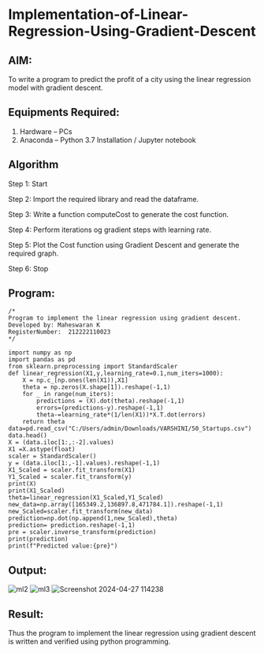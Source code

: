 # Implementation-of-Linear-Regression-Using-Gradient-Descent

## AIM:
To write a program to predict the profit of a city using the linear regression model with gradient descent.

## Equipments Required:
1. Hardware – PCs
2. Anaconda – Python 3.7 Installation / Jupyter notebook

## Algorithm
Step 1: Start

Step 2: Import the required library and read the dataframe.

Step 3: Write a function computeCost to generate the cost function.

Step 4: Perform iterations og gradient steps with learning rate.

Step 5: Plot the Cost function using Gradient Descent and generate the required graph.

Step 6: Stop


## Program:
```
/*
Program to implement the linear regression using gradient descent.
Developed by: Maheswaran K
RegisterNumber:  212222110023
*/
```
```
import numpy as np
import pandas as pd
from sklearn.preprocessing import StandardScaler
def linear_regression(X1,y,learning_rate=0.1,num_iters=1000):
    X = np.c_[np.ones(len(X1)),X1]
    theta = np.zeros(X.shape[1]).reshape(-1,1)
    for _ in range(num_iters):
        predictions = (X).dot(theta).reshape(-1,1)
        errors=(predictions-y).reshape(-1,1)
        theta-=learning_rate*(1/len(X1))*X.T.dot(errors)
    return theta
data=pd.read_csv("C:/Users/admin/Downloads/VARSHINI/50_Startups.csv")
data.head()
X = (data.iloc[1:,:-2].values)
X1 =X.astype(float)
scaler = StandardScaler()
y = (data.iloc[1:,-1].values).reshape(-1,1)
X1_Scaled = scaler.fit_transform(X1)
Y1_Scaled = scaler.fit_transform(y)
print(X)
print(X1_Scaled)
theta=linear_regression(X1_Scaled,Y1_Scaled)
new_data=np.array([165349.2,136897.8,471784.1]).reshape(-1,1)
new_Scaled=scaler.fit_transform(new_data)
prediction=np.dot(np.append(1,new_Scaled),theta)
prediction= prediction.reshape(-1,1)
pre = scaler.inverse_transform(prediction)
print(prediction)
print(f"Predicted value:{pre}")
```

## Output:


![ml2](https://github.com/anu-varshini11/Implementation-of-Linear-Regression-Using-Gradient-Descent/assets/138969827/475640c7-9efb-4ca2-882a-aa52906026bd)
![ml3](https://github.com/anu-varshini11/Implementation-of-Linear-Regression-Using-Gradient-Descent/assets/138969827/c81d7ffe-da92-491d-912d-9768469b2f81)
![Screenshot 2024-04-27 114238](https://github.com/VARSHINI22009118/Implementation-of-Linear-Regression-Using-Gradient-Descent/assets/119401150/30676fc4-7c69-4dd7-b9c1-a7ecbf69769b)







## Result:
Thus the program to implement the linear regression using gradient descent is written and verified using python programming.
